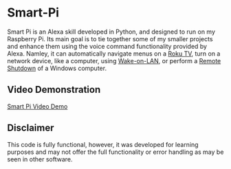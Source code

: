 # Smart-Pi

Smart Pi is an Alexa skill developed in Python, and designed to run on my Raspberry Pi. Its main goal is to tie together some of my smaller projects and enhance them using the voice command functionality provided by Alexa. Namley, it can automatically navigate menus on a [Roku TV](https://github.com/Nova-Blue/RokuTV-Night-Day), turn on a network device, like a computer, using [Wake-on-LAN](https://github.com/Nova-Blue/Wake-on-LAN), or perform a [Remote Shutdown](https://github.com/Nova-Blue/Remote-Shutdown) of a Windows computer.


## Video Demonstration

[Smart Pi Video Demo](https://youtu.be/6yPLgZzyomw)



## Disclaimer

This code is fully functional, however, it was developed for learning purposes and may not offer the full functionality or error handling as may be seen in other software.
